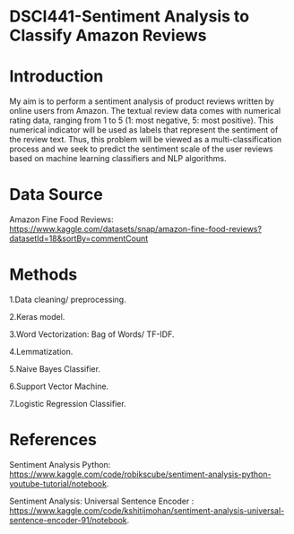 # DSCI441-Sentiment Analysis to Classify Amazon Reviews
# Introduction
My aim is to perform a sentiment analysis of product reviews written by online users from Amazon. The textual review data comes with numerical rating data, ranging from 1 to 5 (1: most negative, 5: most positive). This numerical indicator will be used as labels that represent the sentiment of the review text. Thus, this problem will be viewed as a multi-classification process and we seek to predict the sentiment scale of the user reviews based on machine learning classifiers and NLP algorithms.
# Data Source
Amazon Fine Food Reviews: https://www.kaggle.com/datasets/snap/amazon-fine-food-reviews?datasetId=18&sortBy=commentCount
# Methods

1.Data cleaning/ preprocessing. 

2.Keras model. 

3.Word Vectorization: Bag of Words/ TF-IDF. 

4.Lemmatization. 

5.Naive Bayes Classifier. 

6.Support Vector Machine. 

7.Logistic Regression Classifier. 

# References

Sentiment Analysis Python: https://www.kaggle.com/code/robikscube/sentiment-analysis-python-youtube-tutorial/notebook. 

Sentiment Analysis: Universal Sentence Encoder : https://www.kaggle.com/code/kshitijmohan/sentiment-analysis-universal-sentence-encoder-91/notebook. 

